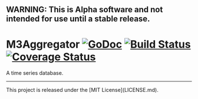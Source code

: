 ## WARNING: This is Alpha software and not intended for use until a stable release.

# M3Aggregator [![GoDoc][doc-img]][doc] [![Build Status][ci-img]][ci] [![Coverage Status][cov-img]][cov]

A time series database.

<hr>
This project is released under the [MIT License](LICENSE.md).

[doc-img]: https://godoc.org/github.com/m3db/m3aggregator?status.svg
[doc]: https://godoc.org/github.com/m3db/m3aggregator
[ci-img]: https://travis-ci.org/m3db/m3aggregator.svg?branch=master
[ci]: https://travis-ci.org/m3db/m3aggregator
[cov-img]: https://coveralls.io/repos/m3db/m3aggregator/badge.svg?branch=master&service=github
[cov]: https://coveralls.io/github/m3db/m3aggregator?branch=master
